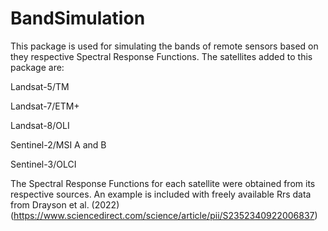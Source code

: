 # BandSimulation
 
This package is used for simulating the bands of remote sensors based on they respective Spectral Response Functions. The satellites added to this package are: 

Landsat-5/TM

Landsat-7/ETM+

Landsat-8/OLI

Sentinel-2/MSI A and B

Sentinel-3/OLCI

The Spectral Response Functions for each satellite were obtained from its respective sources. 
An example is included with freely available Rrs data from Drayson et al. (2022) (https://www.sciencedirect.com/science/article/pii/S2352340922006837) 
